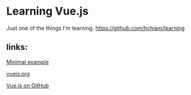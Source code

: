 # Learning Vue.js
Just one of the things I'm learning. https://github.com/hchiam/learning
## links:
[Minimal example](https://codepen.io/hchiam/pen/Qgbmwr)

[vuejs.org](https://vuejs.org/)

[Vue.js on GitHub](https://github.com/vuejs/vue)
